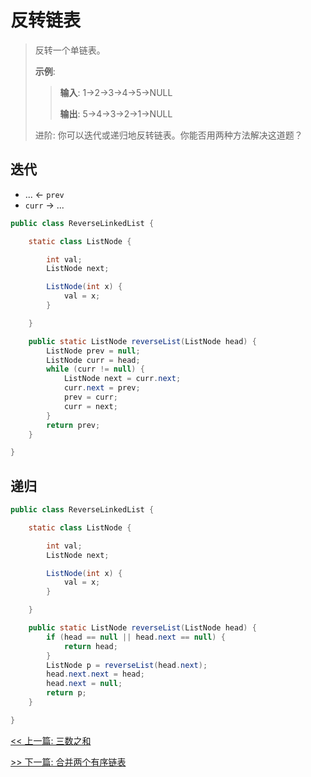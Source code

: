 # 反转链表

> 反转一个单链表。
>
> **示例**:
>
>> **输入**: 1->2->3->4->5->NULL
>>
>> **输出**: 5->4->3->2->1->NULL
>
> 进阶:
> 你可以迭代或递归地反转链表。你能否用两种方法解决这道题？

## 迭代

* ... &lt;- `prev`
* `curr` -&gt; ...

```java
public class ReverseLinkedList {

    static class ListNode {

        int val;
        ListNode next;

        ListNode(int x) {
            val = x;
        }

    }

    public static ListNode reverseList(ListNode head) {
        ListNode prev = null;
        ListNode curr = head;
        while (curr != null) {
            ListNode next = curr.next;
            curr.next = prev;
            prev = curr;
            curr = next;
        }
        return prev;
    }

}
```

## 递归

```java
public class ReverseLinkedList {

    static class ListNode {

        int val;
        ListNode next;

        ListNode(int x) {
            val = x;
        }

    }

    public static ListNode reverseList(ListNode head) {
        if (head == null || head.next == null) {
            return head;
        }
        ListNode p = reverseList(head.next);
        head.next.next = head;
        head.next = null;
        return p;
    }

}
```


[<< 上一篇: 三数之和](1-数据结构与算法/三数之和.md)

[>> 下一篇: 合并两个有序链表](1-数据结构与算法/合并两个有序链表.md)
